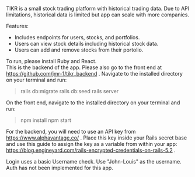 TIKR is a small stock trading platform with historical trading data. Due to API limitations, historical data is limited but app can scale with more companies. 

Features:
 - Includes endpoints for users, stocks, and portfolios.
 - Users can view stock details including historical stock data.
 - Users can add and remove stocks from their portolio.

To run, please install Ruby and React.  
This is the backend of the app. Please also go to the front end at https://github.com/jmr-1/tikr_backend . Navigate to the installed directory on your terminal and run:
>rails db:migrate
>rails db:seed
>rails server

On the front end, navigate to the installed directory on your terminal and run:
>npm install
>npm start 

For the backend, you will need to use an API key from https://www.alphavantage.co/ . Place this key inside your Rails secret base and use this guide to assign the key as a variable from within your app: https://blog.engineyard.com/rails-encrypted-credentials-on-rails-5.2 .

Login uses a basic Username check. Use "John-Louis" as the username. Auth has not been implemented for this app. 
